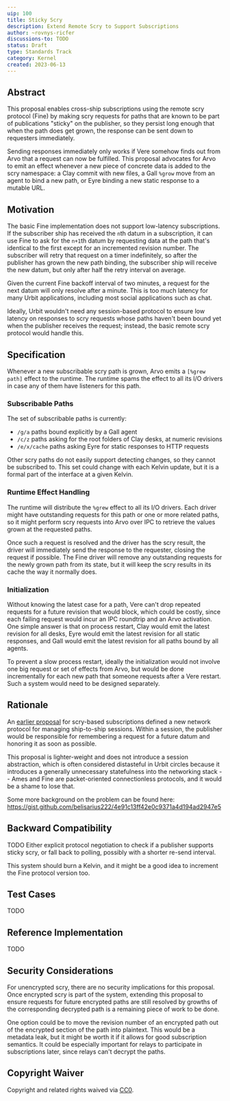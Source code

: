 ```yaml
---
uip: 100
title: Sticky Scry
description: Extend Remote Scry to Support Subscriptions
author: ~rovnys-ricfer
discussions-to: TODO
status: Draft
type: Standards Track
category: Kernel
created: 2023-06-13
---
```


## Abstract

This proposal enables cross-ship subscriptions using the remote scry protocol (Fine) by making scry requests for paths that are known to be part of publications "sticky" on the publisher, so they persist long enough that when the path does get grown, the response can be sent down to requesters immediately.

Sending responses immediately only works if Vere somehow finds out from Arvo that a request can now be fulfilled.  This proposal advocates for Arvo to emit an effect whenever a new piece of concrete data is added to the scry namespace: a Clay commit with new files, a Gall `%grow` move from an agent to bind a new path, or Eyre binding a new static response to a mutable URL.

## Motivation

The basic Fine implementation does not support low-latency subscriptions.  If the subscriber ship has received the `n`th datum in a subscription, it can use Fine to ask for the `n+1`th datum by requesting data at the path that's identical to the first except for an incremented revision number.  The subscriber will retry that request on a timer indefinitely, so after the publisher has grown the new path binding, the subscriber ship will receive the new datum, but only after half the retry interval on average.

Given the current Fine backoff interval of two minutes, a request for the next datum will only resolve after a minute.  This is too much latency for many Urbit applications, including most social applications such as chat.

Ideally, Urbit wouldn't need any session-based protocol to ensure low latency on responses to scry requests whose paths haven't been bound yet when the publisher receives the request; instead, the basic remote scry protocol would handle this.

## Specification

Whenever a new subscribable scry path is grown, Arvo emits a `[%grew path]` effect to the runtime.  The runtime spams the effect to all its I/O drivers in case any of them have listeners for this path.

### Subscribable Paths

The set of subscribable paths is currently:
- `/g/a` paths bound explicitly by a Gall agent
- `/c/z` paths asking for the root folders of Clay desks, at numeric revisions
- `/e/x/cache` paths asking Eyre for static responses to HTTP requests

Other scry paths do not easily support detecting changes, so they cannot be subscribed to.  This set could change with each Kelvin update, but it is a formal part of the interface at a given Kelvin.

### Runtime Effect Handling

The runtime will distribute the `%grew` effect to all its I/O drivers.  Each driver might have outstanding requests for this path or one or more related paths, so it might perform scry requests into Arvo over IPC to retrieve the values grown at the requested paths.

Once such a request is resolved and the driver has the scry result, the driver will immediately send the response to the requester, closing the request if possible.  The Fine driver will remove any outstanding requests for the newly grown path from its state, but it will keep the scry results in its cache the way it normally does.

### Initialization

Without knowing the latest case for a path, Vere can't drop repeated requests for a future revision that would block, which could be costly, since each failing request would incur an IPC roundtrip and an Arvo activation.  One simple answer is that on process restart, Clay would emit the latest revision for all desks, Eyre would emit the latest revision for all static responses, and Gall would emit the latest revision for all paths bound by all agents.

To prevent a slow process restart, ideally the initialization would not involve one big request or set of effects from Arvo, but would be done incrementally for each new path that someone requests after a Vere restart.  Such a system would need to be designed separately.

## Rationale

An [earlier proposal](https://gist.github.com/belisarius222/390daafc146f7c6ddd98836e61dc307f) for scry-based subscriptions defined a new network protocol for managing ship-to-ship sessions.  Within a session, the publisher would be responsible for remembering a request for a future datum and honoring it as soon as possible.

This proposal is lighter-weight and does not introduce a session abstraction, which is often considered distasteful in Urbit circles because it introduces a generally unnecessary statefulness into the networking stack -- Ames and Fine are packet-oriented connectionless protocols, and it would be a shame to lose that.

Some more background on the problem can be found here: https://gist.github.com/belisarius222/4e91c13ff42e0c9371a4d194ad2947e5

## Backward Compatibility

TODO Either explicit protocol negotiation to check if a publisher supports sticky scry, or fall back to polling, possibly with a shorter re-send interval.

This system should burn a Kelvin, and it might be a good idea to increment the Fine protocol version too.

## Test Cases

TODO

## Reference Implementation

TODO

## Security Considerations

For unencrypted scry, there are no security implications for this proposal.  Once encrypted scry is part of the system, extending this proposal to ensure requests for future encrypted paths are still resolved by growths of the corresponding decrypted path is a remaining piece of work to be done.

One option could be to move the revision number of an encrypted path out of the encrypted section of the path into plaintext.  This would be a metadata leak, but it might be worth it if it allows for good subscription semantics.  It could be especially important for relays to participate in subscriptions later, since relays can't decrypt the paths.

## Copyright Waiver

Copyright and related rights waived via [CC0](../LICENSE.md).

